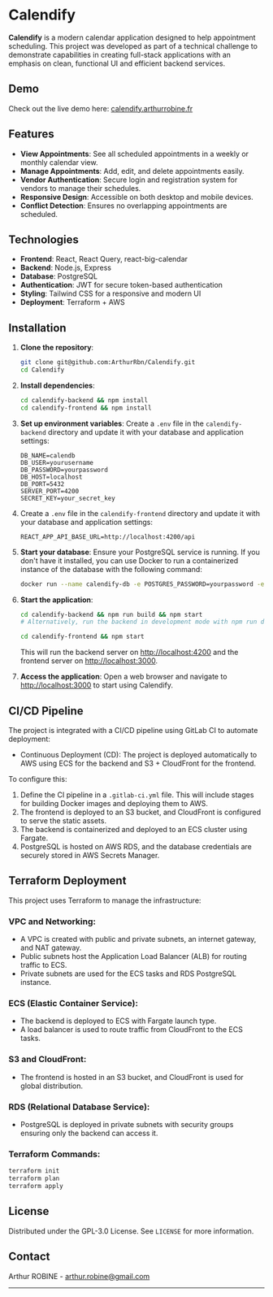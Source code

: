 # Calendify

**Calendify** is a modern calendar application designed to help appointment scheduling. This project was developed as part of a technical challenge to demonstrate capabilities in creating full-stack applications with an emphasis on clean, functional UI and efficient backend services.

## Demo

Check out the live demo here: [calendify.arthurrobine.fr](https://calendify.arthurrobine.fr)

## Features

- **View Appointments**: See all scheduled appointments in a weekly or monthly calendar view.
- **Manage Appointments**: Add, edit, and delete appointments easily.
- **Vendor Authentication**: Secure login and registration system for vendors to manage their schedules.
- **Responsive Design**: Accessible on both desktop and mobile devices.
- **Conflict Detection**: Ensures no overlapping appointments are scheduled.

## Technologies

- **Frontend**: React, React Query, react-big-calendar
- **Backend**: Node.js, Express
- **Database**: PostgreSQL
- **Authentication**: JWT for secure token-based authentication
- **Styling**: Tailwind CSS for a responsive and modern UI
- **Deployment**: Terraform + AWS

## Installation

1. **Clone the repository**:
   ```bash
   git clone git@github.com:ArthurRbn/Calendify.git
   cd Calendify
   ```
2. **Install dependencies**:
   ```bash
   cd calendify-backend && npm install
   cd calendify-frontend && npm install
   ```
3. **Set up environment variables**:
   Create a `.env` file in the `calendify-backend` directory and update it with your database and application settings:
   ```
   DB_NAME=calendb
   DB_USER=yourusername
   DB_PASSWORD=yourpassword
   DB_HOST=localhost
   DB_PORT=5432
   SERVER_PORT=4200
   SECRET_KEY=your_secret_key
   ```

4. Create a `.env` file in the `calendify-frontend` directory and update it with your database and application settings:
   ```
   REACT_APP_API_BASE_URL=http://localhost:4200/api
   ```
4. **Start your database**:
   Ensure your PostgreSQL service is running. If you don't have it installed, you can use Docker to run a containerized instance of the database with the following command:
   ```bash
   docker run --name calendify-db -e POSTGRES_PASSWORD=yourpassword -e POSTGRES_USER=yourusername -e POSTGRES_DB=calendb -p 5432:5432 -d postgres
   ```
5. **Start the application**:
   ```bash
   cd calendify-backend && npm run build && npm start
   # Alternatively, run the backend in development mode with npm run dev
   
   cd calendify-frontend && npm start
   ```
   This will run the backend server on [http://localhost:4200](http://localhost:4200) and the frontend server on [http://localhost:3000](http://localhost:3000).

6. **Access the application**:
   Open a web browser and navigate to [http://localhost:3000](http://localhost:3000) to start using Calendify.

## CI/CD Pipeline

The project is integrated with a CI/CD pipeline using GitLab CI to automate deployment:

- Continuous Deployment (CD): The project is deployed automatically to AWS using ECS for the backend and S3 + CloudFront for the frontend.

To configure this:
1. Define the CI pipeline in a `.gitlab-ci.yml` file. This will include stages for building Docker images and deploying them to AWS.
2. The frontend is deployed to an S3 bucket, and CloudFront is configured to serve the static assets.
3. The backend is containerized and deployed to an ECS cluster using Fargate.
4. PostgreSQL is hosted on AWS RDS, and the database credentials are securely stored in AWS Secrets Manager.

## Terraform Deployment

This project uses Terraform to manage the infrastructure:

### VPC and Networking:
- A VPC is created with public and private subnets, an internet gateway, and NAT gateway.
- Public subnets host the Application Load Balancer (ALB) for routing traffic to ECS.
- Private subnets are used for the ECS tasks and RDS PostgreSQL instance.

### ECS (Elastic Container Service):
- The backend is deployed to ECS with Fargate launch type.
- A load balancer is used to route traffic from CloudFront to the ECS tasks.

### S3 and CloudFront:
- The frontend is hosted in an S3 bucket, and CloudFront is used for global distribution.

### RDS (Relational Database Service):
- PostgreSQL is deployed in private subnets with security groups ensuring only the backend can access it.

### Terraform Commands:
```bash
terraform init
terraform plan
terraform apply
```

## License

Distributed under the GPL-3.0 License. See `LICENSE` for more information.

## Contact

Arthur ROBINE - arthur.robine@gmail.com

---